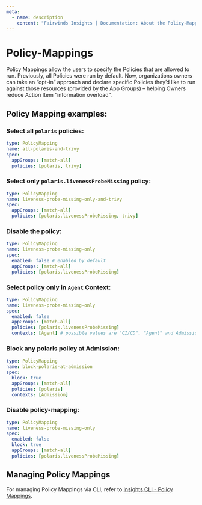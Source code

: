 ```yaml
---
meta:
  - name: description
    content: "Fairwinds Insights | Documentation: About the Policy-Mappings."
---
```


# Policy-Mappings

Policy Mappings allow the users to specify the Policies that are allowed to run. Previously, all Policies were run by default. Now, organizations owners can take an “opt-in” approach and declare specific Policies they’d like to run against those resources (provided by the App Groups) – helping Owners reduce Action Item “information overload”.

## Policy Mapping examples:

### Select all `polaris` policies:

```yaml
type: PolicyMapping
name: all-polaris-and-trivy
spec:
  appGroups: [match-all]
  policies: [polaris, trivy]
```

### Select only `polaris.livenessProbeMissing` policy:

```yaml
type: PolicyMapping
name: liveness-probe-missing-only-and-trivy
spec:
  appGroups: [match-all]
  policies: [polaris.livenessProbeMissing, trivy]
```

### Disable the policy:

```yaml
type: PolicyMapping
name: liveness-probe-missing-only
spec:
  enabled: false # enabled by default
  appGroups: [match-all]
  policies: [polaris.livenessProbeMissing]
```

### Select policy only in `Agent` Context:

```yaml
type: PolicyMapping
name: liveness-probe-missing-only
spec:
  enabled: false
  appGroups: [match-all]
  policies: [polaris.livenessProbeMissing]
  contexts: [Agent] # possible values are "CI/CD", "Agent" and AdmissionController
```

### Block any polaris policy at Admission:

```yaml
type: PolicyMapping
name: block-polaris-at-admission
spec:
  block: true
  appGroups: [match-all]
  policies: [polaris]
  contexts: [Admission]
```

### Disable policy-mapping:

```yaml
type: PolicyMapping
name: liveness-probe-missing-only
spec:
  enabled: false
  block: true
  appGroups: [match-all]
  policies: [polaris.livenessProbeMissing]
```

## Managing Policy Mappings

For managing Policy Mappings via CLI, refer to [insights CLI - Policy Mappings](/features/insights-cli#policy-mappings).
